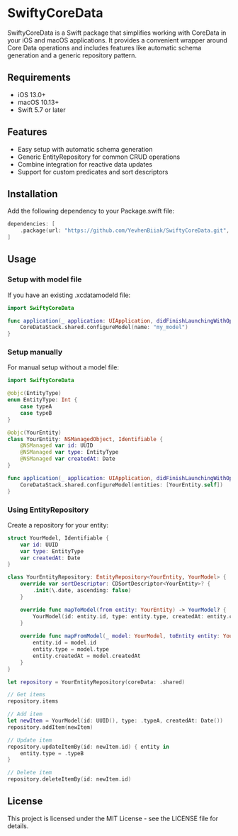 # SwiftyCoreData

SwiftyCoreData is a Swift package that simplifies working with CoreData in your iOS and macOS applications. It provides a convenient wrapper around Core Data operations and includes features like automatic schema generation and a generic repository pattern.

## Requirements
- iOS 13.0+
- macOS 10.13+
- Swift 5.7 or later

## Features

- Easy setup with automatic schema generation
- Generic EntityRepository for common CRUD operations
- Combine integration for reactive data updates
- Support for custom predicates and sort descriptors

## Installation

Add the following dependency to your Package.swift file:

```swift
dependencies: [
    .package(url: "https://github.com/YevhenBiiak/SwiftyCoreData.git", from: "1.0.0")
]
```

## Usage

### Setup with model file

If you have an existing .xcdatamodeld file:

```swift
import SwiftyCoreData

func application(_ application: UIApplication, didFinishLaunchingWithOptions launchOptions: [UIApplication.LaunchOptionsKey: Any]?) -> Bool {
    CoreDataStack.shared.configureModel(name: "my_model")
}
```

### Setup manually

For manual setup without a model file:

```swift
import SwiftyCoreData

@objc(EntityType)
enum EntityType: Int {
    case typeA
    case typeB
}

@objc(YourEntity)
class YourEntity: NSManagedObject, Identifiable {
    @NSManaged var id: UUID
    @NSManaged var type: EntityType
    @NSManaged var createdAt: Date
}

func application(_ application: UIApplication, didFinishLaunchingWithOptions launchOptions: [UIApplication.LaunchOptionsKey: Any]?) -> Bool {
    CoreDataStack.shared.configureModel(entities: [YourEntity.self])
}
```

### Using EntityRepository

Create a repository for your entity:

```swift
struct YourModel, Identifiable {
    var id: UUID
    var type: EntityType
    var createdAt: Date
}

class YourEntityRepository: EntityRepository<YourEntity, YourModel> {
    override var sortDescriptor: CDSortDescriptor<YourEntity>? {
        .init(\.date, ascending: false)
    }

    override func mapToModel(from entity: YourEntity) -> YourModel? {
        YourModel(id: entity.id, type: entity.type, createdAt: entity.createdAt)
    }
    
    override func mapFromModel(_ model: YourModel, toEntity entity: YourEntity) {
        entity.id = model.id
        entity.type = model.type
        entity.createdAt = model.createdAt
    }
}

let repository = YourEntityRepository(coreData: .shared)

// Get items
repository.items

// Add item
let newItem = YourModel(id: UUID(), type: .typeA, createdAt: Date())
repository.addItem(newItem)

// Update item
repository.updateItemBy(id: newItem.id) { entity in
    entity.type = .typeB
}

// Delete item
repository.deleteItemBy(id: newItem.id)
```

## License

This project is licensed under the MIT License - see the LICENSE file for details.
